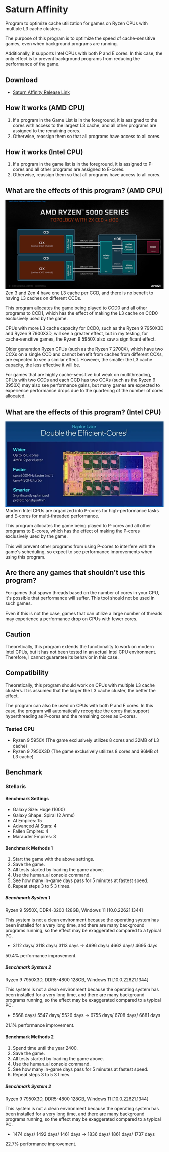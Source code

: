 # Saturn Affinity

Program to optimize cache utilization for games on Ryzen CPUs with multiple L3 cache clusters.

The purpose of this program is to optimize the speed of cache-sensitive games, even when background programs are running.

Additionally, it supports Intel CPUs with both P and E cores. In this case, the only effect is to prevent background programs from reducing the performance of the game.

## Download
* [Saturn Affinity Release Link](https://github.com/saturnsky/saturn_affinity_python/releases)

## How it works (AMD CPU)
1. If a program in the Game List is in the foreground, it is assigned to the cores with access to the largest L3 cache, and all other programs are assigned to the remaining cores.
2. Otherwise, reassign them so that all programs have access to all cores.

## How it works (Intel CPU)
1. If a program in the game list is in the foreground, it is assigned to P-cores and all other programs are assigned to E-cores.
2. Otherwise, reassign them so that all programs have access to all cores.

## What are the effects of this program? (AMD CPU)
![AMD Ryzen 5000 Series Diagram](./docs/zen3.jpg)
Zen 3 and Zen 4 have one L3 cache per CCD, and there is no benefit to having L3 caches on different CCDs.

This program allocates the game being played to CCD0 and all other programs to CCD1, which has the effect of making the L3 cache on CCD0 exclusively used by the game.

CPUs with more L3 cache capacity for CCD0, such as the Ryzen 9 7950X3D and Ryzen 9 7900X3D, will see a greater effect, but in my testing, for cache-sensitive games, the Ryzen 9 5950X also saw a significant effect.

Older generation Ryzen CPUs (such as the Ryzen 7 2700X), which have two CCXs on a single CCD and cannot benefit from caches from different CCXs, are expected to see a similar effect. However, the smaller the L3 cache capacity, the less effective it will be. 

For games that are highly cache-sensitive but weak on multithreading, CPUs with two CCDs and each CCD has two CCXs (such as the Ryzen 9 3950X) may also see performance gains, but many games are expected to experience performance drops due to the quartering of the number of cores allocated.

## What are the effects of this program? (Intel CPU)
![Rapter Lake E-Cores Slide](./docs/rapterlake.png)
Modern Intel CPUs are organized into P-cores for high-performance tasks and E-cores for multi-threaded performance.

This program allocates the game being played to P-cores and all other programs to E-cores, which has the effect of making the P-cores exclusively used by the game.

This will prevent other programs from using P-cores to interfere with the game's scheduling, so expect to see performance improvements when using this program.

## Are there any games that shouldn't use this program?
For games that spawn threads based on the number of cores in your CPU, it's possible that performance will suffer. This tool should not be used in such games.

Even if this is not the case, games that can utilize a large number of threads may experience a performance drop on CPUs with fewer cores.

## Caution
Theoretically, this program extends the functionality to work on modern Intel CPUs, but it has not been tested in an actual Intel CPU environment. Therefore, I cannot guarantee its behavior in this case.

## Compatibility
Theoretically, this program should work on CPUs with multiple L3 cache clusters. It is assumed that the larger the L3 cache cluster, the better the effect.

The program can also be used on CPUs with both P and E cores. In this case, the program will automatically recognize the cores that support hyperthreading as P-cores and the remaining cores as E-cores.

### Tested CPU
- Ryzen 9 5950X (The game exclusively utilizes 8 cores and 32MB of L3 cache)
- Ryzen 9 7950X3D (The game exclusively utilizes 8 cores and 96MB of L3 cache)

## Benchmark

### Stellaris

#### Benchmark Settings
- Galaxy Size: Huge (1000)
- Galaxy Shape: Spiral (2 Arms)
- AI Empires: 15
- Advanced AI Stars: 4
- Fallen Empires: 4
- Marauder Empires: 3

#### Benchmark Methods 1
1. Start the game with the above settings.
2. Save the game.
3. All tests started by loading the game above.
4. Use the human_ai console command.
5. See how many in-game days pass for 5 minutes at fastest speed.
6. Repeat steps 3 to 5 3 times.

##### Benchmark System 1
Ryzen 9 5950X, DDR4-3200 128GB, Windows 11 [10.0.22621.1344]

This system is not a clean environment because the operating system has been installed for a very long time, and there are many background programs running, so the effect may be exaggerated compared to a typical PC.
 
- 3112 days/ 3118 days/ 3113 days -> 4696 days/ 4662 days/ 4695 days

50.4% performance improvement.

##### Benchmark System 2
Ryzen 9 7950X3D, DDR5-4800 128GB, Windows 11 [10.0.22621.1344]

This system is not a clean environment because the operating system has been installed for a very long time, and there are many background programs running, so the effect may be exaggerated compared to a typical PC.

- 5568 days/ 5547 days/ 5526 days -> 6755 days/ 6708 days/ 6681 days

21.1% performance improvement.

#### Benchmark Methods 2
1. Spend time until the year 2400.
2. Save the game.
3. All tests started by loading the game above.
4. Use the human_ai console command.
5. See how many in-game days pass for 5 minutes at fastest speed.
6. Repeat steps 3 to 5 3 times.


##### Benchmark System 2
Ryzen 9 7950X3D, DDR5-4800 128GB, Windows 11 [10.0.22621.1344]

This system is not a clean environment because the operating system has been installed for a very long time, and there are many background programs running, so the effect may be exaggerated compared to a typical PC.

- 1474 days/ 1492 days/ 1461 days -> 1836 days/ 1861 days/ 1737 days

22.7% performance improvement.